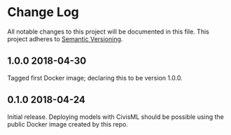 # Change Log
All notable changes to this project will be documented in this file.
This project adheres to [Semantic Versioning](http://semver.org/).

## 1.0.0 2018-04-30
Tagged first Docker image; declaring this to be version 1.0.0.

## 0.1.0 2018-04-24

Initial release. Deploying models with CivisML should be possible using the public Docker image created by this repo.
